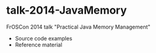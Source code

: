 talk-2014-JavaMemory
====================

FrOSCon 2014 talk "Practical Java Memory Management"
 - Source code examples
 - Reference material
